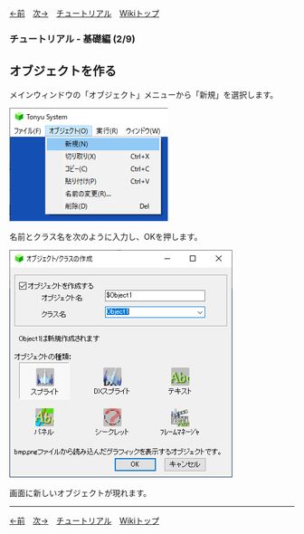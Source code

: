 

[←前](./tr-basic01)&emsp;[次→](./tr-basic03)&emsp;[チュートリアル](./tutorial)&emsp;[Wikiトップ](./)

<title>チュートリアル - 基礎編 (2/9) - オブジェクトを作る</title>

### チュートリアル - 基礎編 (2/9)
## オブジェクトを作る

メインウィンドウの「オブジェクト」メニューから「新規」を選択します。

![inspect.png](./img/inspect.png)

名前とクラス名を次のように入力し、OKを押します。

![new-obj.png](./img/new-obj.png)

画面に新しいオブジェクトが現れます。

***

[←前](./tr-basic01)&emsp;[次→](./tr-basic03)&emsp;[チュートリアル](./tutorial)&emsp;[Wikiトップ](./)
